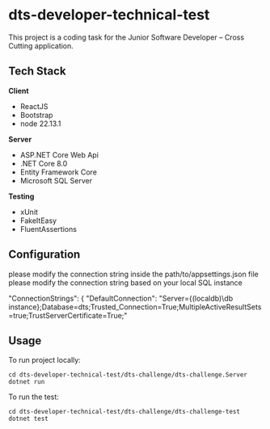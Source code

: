 # dts-developer-technical-test

This project is a coding task for the Junior Software Developer – Cross Cutting application.

## Tech Stack

**Client** 

- ReactJS
- Bootstrap
- node 22.13.1

**Server** 

- ASP.NET Core Web Api
- .NET Core 8.0
- Entity Framework Core
- Microsoft SQL Server

**Testing**

- xUnit
- FakeItEasy
- FluentAssertions

## Configuration

please modify the connection string inside the path/to/appsettings.json file please modify the connection string based on your local SQL instance

"ConnectionStrings": {
  "DefaultConnection": "Server={(localdb)\\db instance};Database=dts;Trusted_Connection=True;MultipleActiveResultSets=true;TrustServerCertificate=True;"

## Usage

To run project locally:

```Terminal of choice
cd dts-developer-technical-test/dts-challenge/dts-challenge.Server
dotnet run
```

To run the test:
```Terminal of choice
cd dts-developer-technical-test/dts-challenge/dts-challenge-test
dotnet test

